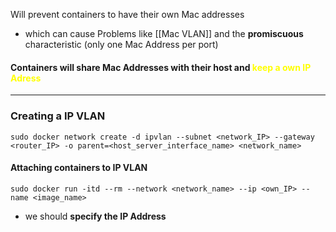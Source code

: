 
Will prevent containers to have their own Mac addresses
- which can cause Problems like [[Mac VLAN]] and the **promiscuous** characteristic (only one Mac Address per port) 

#### Containers will share Mac Addresses with their host and <span style="color:#ffff00">keep a own IP Adress</span> 

---

### Creating a IP VLAN
`sudo docker network create -d ipvlan --subnet <network_IP> --gateway <router_IP> -o parent=<host_server_interface_name> <network_name>`

#### Attaching containers to IP VLAN
`sudo docker run -itd --rm --network <network_name> --ip <own_IP> --name <image_name>`
- we should **specify the IP Address**